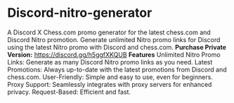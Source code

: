 # Discord-nitro-generator
A Discord X Chess.com promo generator for the latest chess.com and Discord Nitro promotion. Generate unlimited Nitro promo links for Discord using the latest Nitro promo with Discord and chess.com.
**Purchase Private Version:**
https://discord.gg/h5ggfXKQUB 
**Features**
Unlimited Nitro Promo Links: Generate as many Discord Nitro promo links as you need.
Latest Promotions: Always up-to-date with the latest promotions from Discord and chess.com.
User-Friendly: Simple and easy to use, even for beginners.
Proxy Support: Seamlessly integrates with proxy servers for enhanced privacy.
Request-Based: Efficient and fast.
